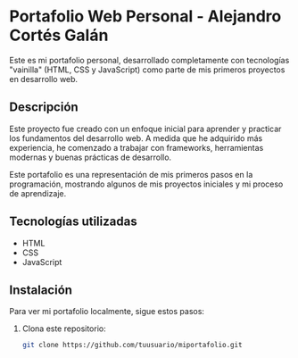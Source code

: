 # Portafolio Web Personal - Alejandro Cortés Galán

Este es mi portafolio personal, desarrollado completamente con tecnologías "vainilla" (HTML, CSS y JavaScript) como parte de mis primeros proyectos en desarrollo web.

## Descripción

Este proyecto fue creado con un enfoque inicial para aprender y practicar los fundamentos del desarrollo web. A medida que he adquirido más experiencia, he comenzado a trabajar con frameworks, herramientas modernas y buenas prácticas de desarrollo.

Este portafolio es una representación de mis primeros pasos en la programación, mostrando algunos de mis proyectos iniciales y mi proceso de aprendizaje.

## Tecnologías utilizadas

- HTML
- CSS
- JavaScript

## Instalación

Para ver mi portafolio localmente, sigue estos pasos:

1. Clona este repositorio:
   ```bash
   git clone https://github.com/tuusuario/miportafolio.git
